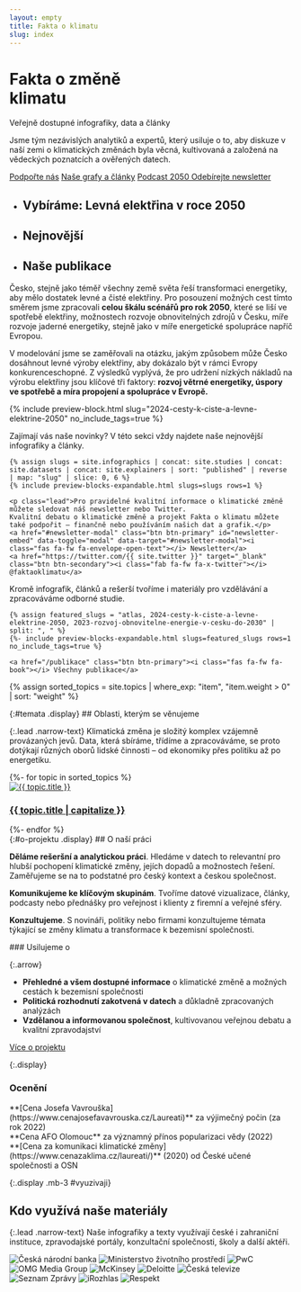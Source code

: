 ```yaml
---
layout: empty
title: Fakta o klimatu
slug: index
---
```

<div class="section intro">
    <div class="container clearfix">
        <h1 class="display" id="home">Fakta o změně<br>klimatu</h1>
        <span class="tagline">Veřejně dostupné <span class='nobr'>infografiky, data a články</span></span>
        <p>
        Jsme tým nezávislých analytiků a expertů, který usiluje o to, aby diskuze v naší zemi o klimatických změnách byla věcná, kultivovaná a založená na vědeckých poznatcích a ověřených datech.
        <br/>
        </p>
        <p class="intro-buttons">
            <a href="{{ site.fundraising }}" class="btn btn-primary d-md-none"><i class="fas fa-fw fa-heart"></i> Podpořte nás</a>
            <a href="#temata" class="btn btn-secondary no-ext-link-icon">Naše grafy a články</a>
            <a href="https://2050podcast.cz/" class="btn btn-secondary no-ext-link-icon">Podcast 2050 <i class="fas fa-fw fa-headphones"></i></a>
            <a class="btn btn-secondary no-ext-link-icon" href="#newsletter-modal" id="newsletter-embed" data-toggle="modal" data-target="#newsletter-modal">
            <span class="fas fa-fw fa-envelope-open-text"></span> Odebírejte newsletter</a><br/>
        </p>
    </div>
    <div class="container">
        <ul class="nav nav-tabs flex-nowrap flex-md-wrap align-items-stretch overflow-hidden" role="tablist">
            <li class="nav-item" role="presentation">
                <h2 class="nav-link bg-extralight-blue active" id="tab-role-1" data-toggle="tab" href="#tab1" role="tab" aria-controls="tab1" aria-selected="true">Vybíráme: Levná elektřina v roce 2050</h2>
            </li>
            <li class="nav-item" role="presentation">
                <h2 class="nav-link bg-extralight-lightblue" id="tab-role-2" data-toggle="tab" href="#tab2" role="tab" aria-controls="tab2" aria-selected="false">Nejnovější</h2>
            </li>
            <li class="nav-item" role="presentation">
                <h2 class="nav-link bg-extralight-gray" id="tab-role-3" data-toggle="tab" href="#tab3" role="tab" aria-controls="tab3" aria-selected="false">Naše publikace</h2>
            </li>
        </ul>
    </div>
</div>

<div class="tab-content" id="myTabContent">
  <div class="section tab-pane fade show active bg-extralight-blue pt-4 pb-4" id="tab1" role="tabpanel" aria-labelledby="tab-role-1"><div class="container lead">
    <div class="row">
      <div class="col-md-8">
        <p>
        Česko, stejně jako téměř všechny země světa řeší transformaci energetiky, aby mělo dostatek levné a čisté elektřiny. Pro posouzení možných cest tímto směrem jsme zpracovali <strong>celou škálu scénářů pro rok 2050</strong>, které se liší ve spotřebě elektřiny, možnostech rozvoje obnovitelných zdrojů v Česku, míře rozvoje jaderné energetiky, stejně jako v míře energetické spolupráce napříč Evropou.
        </p>
        <p>
        V modelování jsme se zaměřovali na otázku, jakým způsobem může Česko dosáhnout levné výroby elektřiny, aby dokázalo být v rámci Evropy konkurenceschopné.
        Z výsledků vyplývá, že pro udržení nízkých nákladů na výrobu elektřiny jsou klíčové tři faktory: <strong>rozvoj větrné energetiky, úspory ve spotřebě a míra propojení a spolupráce v Evropě.</strong>
        </p>
      </div>
      <div class="col-md">
        {% include preview-block.html slug="2024-cesty-k-ciste-a-levne-elektrine-2050" no_include_tags=true %}
      </div>
    </div>
  </div></div>

  <div class="section tab-pane fade bg-extralight-lightblue pt-4 pb-4" id="tab2" role="tabpanel" aria-labelledby="tab-role-2"><div class="container">
    <p class="lead mb-0">Zajímají vás naše novinky? V této sekci vždy najdete naše nejnovější infografiky a články.</p>

    {% assign slugs = site.infographics | concat: site.studies | concat: site.datasets | concat: site.explainers | sort: "published" | reverse | map: "slug" | slice: 0, 6 %}
    {% include preview-blocks-expandable.html slugs=slugs rows=1 %}

    <p class="lead">Pro pravidelné kvalitní informace o klimatické změně můžete sledovat náš newsletter nebo Twitter.
    Kvalitní debatu o klimatické změně a projekt Fakta o klimatu můžete také podpořit – finančně nebo používáním našich dat a grafik.</p>
    <a href="#newsletter-modal" class="btn btn-primary" id="newsletter-embed" data-toggle="modal" data-target="#newsletter-modal"><i class="fas fa-fw fa-envelope-open-text"></i> Newsletter</a>
    <a href="https://twitter.com/{{ site.twitter }}" target="_blank" class="btn btn-secondary"><i class="fab fa-fw fa-x-twitter"></i> @faktaoklimatu</a>
  </div></div>

  <div class="section tab-pane fade bg-extralight-gray pt-4 pb-4" id="tab3" role="tabpanel" aria-labelledby="tab-role-3"><div class="container">
    <p class="lead mb-0">Kromě infografik, článků a rešerší tvoříme i materiály pro vzdělávání a zpracováváme odborné studie.</p>

    {% assign featured_slugs = "atlas, 2024-cesty-k-ciste-a-levne-elektrine-2050, 2023-rozvoj-obnovitelne-energie-v-cesku-do-2030" | split: ", " %}
    {%- include preview-blocks-expandable.html slugs=featured_slugs rows=1 no_include_tags=true %}

    <a href="/publikace" class="btn btn-primary"><i class="fas fa-fw fa-book"></i> Všechny publikace</a>
  </div></div>
</div>

{% assign sorted_topics = site.topics | where_exp: "item", "item.weight > 0" | sort: "weight" %}
<div class="section"><div class="container" markdown="1">
{:#temata .display}
## Oblasti, kterým se věnujeme

{:.lead .narrow-text}
Klimatická změna je složitý komplex vzájemně provázaných jevů. Data, která sbíráme, třídíme a zpracováváme, se&nbsp;proto dotýkají různých oborů lidské činnosti – od ekonomiky přes politiku až po energetiku.

<div class="row topic-tiles">
{%- for topic in sorted_topics %}
<div class="topic-tile col-6 col-md-4 p-0">
<a class="mb-3 my-md-3" href="{{ topic.url }}">
  <img class="mx-3" loading="eager" src="/assets/illustrations/{{ topic.slug }}_mini.svg" alt="{{ topic.title }}">
  <h3 class="mx-3">{{ topic.title | capitalize }}</h3>
</a>
</div>
{%- endfor %}
</div>

</div></div>
<div class="section"><div class="container clearfix" markdown="1">
{:#o-projektu .display}
## O naší práci

<div class="row about-us lead mb-5 justify-content-between">
<div class="col-12 col-md-6 pt-2 pt-md-4" markdown="1">

**Děláme rešeršní a analytickou práci**. Hledáme v datech to relevantní pro hlubší pochopení klimatické změny, jejích dopadů a možnostech řešení. Zaměřujeme se na to podstatné pro český kontext a českou společnost.

**Komunikujeme ke klíčovým skupinám**. Tvoříme datové vizualizace, články, podcasty nebo přednášky pro veřejnost i klienty z firemní a veřejné sféry.

**Konzultujeme**. S novináři, politiky nebo firmami konzultujeme témata týkající se změny klimatu a transformace k bezemisní společnosti.

</div>
<div class="col-12 col-md-6 col-lg-5 pt-4" markdown="1">
### Usilujeme o

{:.arrow}
* **Přehledné a všem dostupné informace** o klimatické změně a možných cestách k bezemisní společnosti
* **Politická rozhodnutí zakotvená v datech** a důkladně zpracovaných analýzách
* **Vzdělanou a informovanou společnost**, kultivovanou veřejnou debatu a kvalitní zpravodajství
</div>

<div class="col-12 mt-3">
<a href="/o-nas" class="btn btn-primary btn-md-lg"><i class="fas fa-fw fa-info"></i> Více o projektu</a>
</div>
</div>

{:.display}
### Ocenění

<div class="row about-us lead">
<div class="col-12 col-md-6 col-lg-4 p-3 p-md-4 price">
<div class="price-1"></div>
<div markdown="1">
**[Cena Josefa Vavrouška](https://www.cenajosefavavrouska.cz/Laureati)** za výjimečný počin (za rok 2022)
</div>
</div>
<div class="col-12 col-md-6 col-lg-4 p-3 p-md-4 price">
<div class="price-2"></div>
<div markdown="1">
**Cena AFO Olomouc** za významný přínos popularizaci vědy (2022)
</div>
</div>
<div class="col-12 col-md-6 col-lg-4 p-3 p-md-4 price">
<div class="price-3"></div>
<div markdown="1">
**[Cena za komunikaci klimatické změny](https://www.cenazaklima.cz/laureati/)** (2020) od České učené společnosti a OSN
</div>
</div>
</div>

</div></div>
<div class="section"><div class="container clearfix" markdown="1">

{:.display .mb-3 #vyuzivaji}
## Kdo využívá naše materiály

{:.lead .narrow-text}
Naše infografiky a texty využívají  české i zahraniční instituce, zpravodajské portály, konzultační společnosti, školy a další aktéři.

<div class="logos mt-md-5 mb-md-4">
<img loading="eager" class="square" src="/assets-local/o-nas/logo-cnb.png" alt="Česká národní banka">
<img loading="eager" src="/assets-local/o-nas/logo-mzp.png" alt="Ministerstvo životního prostředí">
<img loading="eager" class="square" src="/assets-local/o-nas/logo-pwc.png" alt="PwC">
<img loading="eager" class="square" src="/assets-local/o-nas/logo-omg.png" alt="OMG Media Group">
<img loading="eager" src="/assets-local/o-nas/logo-mckinsey.png" alt="McKinsey">
<img loading="eager" src="/assets-local/o-nas/logo-deloitte.png" alt="Deloitte">
<img loading="eager" src="/assets-local/o-nas/logo-ct.png" alt="Česká televize">
<img loading="eager" src="/assets-local/o-nas/logo-seznam-zpravy.png" alt="Seznam Zprávy">
<img loading="eager" src="/assets-local/o-nas/logo-irozhlas.png" alt="iRozhlas">
<img loading="eager" src="/assets-local/o-nas/logo-respekt.png" alt="Respekt">
</div>

</div></div>
